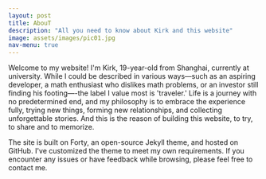```yaml
---
layout: post
title: AbouT
description: "All you need to know about Kirk and this website"
image: assets/images/pic01.jpg
nav-menu: true
---
```


Welcome to my website! I'm Kirk, 19-year-old from Shanghai, currently at university. While I could be described in various ways—such as an aspiring developer, a math enthusiast who dislikes math problems, or an investor still finding his footing—-the label I value most is 'traveler.' Life is a journey with no predetermined end, and my philosophy is to embrace the experience fully, trying new things, forming new relationships, and collecting unforgettable stories. And this is the reason of building this website, to try, to share and to memorize.

The site is built on Forty, an open-source Jekyll theme, and hosted on GitHub. I've customized the theme to meet my own requirements. If you encounter any issues or have feedback while browsing, please feel free to contact me.


